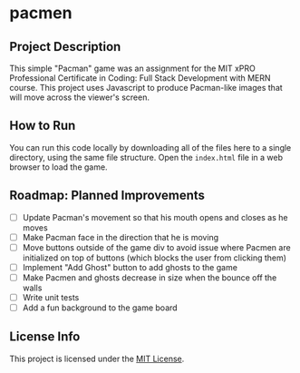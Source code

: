 # pacmen

## Project Description
This simple "Pacman" game was an assignment for the MIT xPRO Professional Certificate in Coding: Full Stack Development with MERN course. This project uses Javascript to produce Pacman-like images that will move across the viewer's screen.

## How to Run
You can run this code locally by downloading all of the files here to a single directory, using the same file structure. Open the `index.html` file in a web browser to load the game.

## Roadmap: Planned Improvements
- [ ] Update Pacman's movement so that his mouth opens and closes as he moves
- [ ] Make Pacman face in the direction that he is moving
- [ ] Move buttons outside of the game div to avoid issue where Pacmen are initialized on top of buttons (which blocks the user from clicking them)
- [ ] Implement "Add Ghost" button to add ghosts to the game
- [ ] Make Pacmen and ghosts decrease in size when the bounce off the walls
- [ ] Write unit tests
- [ ] Add a fun background to the game board

## License Info
This project is licensed under the [MIT License](LICENSE).
